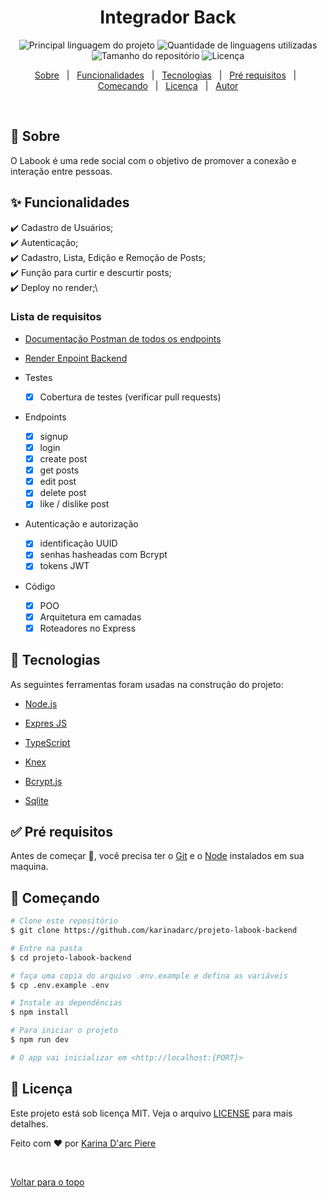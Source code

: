 <h1 align="center">Integrador Back</h1>

<p align="center">
  <img alt="Principal linguagem do projeto" src="https://img.shields.io/github/languages/top/karinadarc/integrador-back?color=56BEB8">

  <img alt="Quantidade de linguagens utilizadas" src="https://img.shields.io/github/languages/count/karinadarc/integrador-back?color=56BEB8">

  <img alt="Tamanho do repositório" src="https://img.shields.io/github/repo-size/karinadarc/integrador-back?color=56BEB8">

  <img alt="Licença" src="https://img.shields.io/github/license/karinadarc/integrador-back?color=56BEB8">

</p>

<p align="center">
  <a href="#dart-sobre">Sobre</a> &#xa0; | &#xa0;
  <a href="#sparkles-funcionalidades">Funcionalidades</a> &#xa0; | &#xa0;
  <a href="#rocket-tecnologias">Tecnologias</a> &#xa0; | &#xa0;
  <a href="#white_check_mark-pré-requisitos">Pré requisitos</a> &#xa0; | &#xa0;
  <a href="#checkered_flag-começando">Começando</a> &#xa0; | &#xa0;
  <a href="#memo-licença">Licença</a> &#xa0; | &#xa0;
  <a href="https://github.com/karinadarc" target="_blank">Autor</a>
</p>

<br>

## :dart: Sobre

O Labook é uma rede social com o objetivo de promover a conexão e interação entre pessoas.

## :sparkles: Funcionalidades

:heavy_check_mark: Cadastro de Usuários;\
:heavy_check_mark: Autenticação;\
:heavy_check_mark: Cadastro, Lista, Edição e Remoção de Posts;\
:heavy_check_mark: Função para curtir e descurtir posts;\
:heavy_check_mark: Deploy no render;\

### Lista de requisitos

- [Documentação Postman de todos os endpoints](https://documenter.getpostman.com/view/28315573/2sA35HXgjA)
- [Render Enpoint Backend](https://integrador-back-uk8c.onrender.com)

- Testes

  - [x] Cobertura de testes (verificar pull requests)

- Endpoints

  - [x] signup
  - [x] login
  - [x] create post
  - [x] get posts
  - [x] edit post
  - [x] delete post
  - [x] like / dislike post

- Autenticação e autorização

  - [x] identificação UUID
  - [x] senhas hasheadas com Bcrypt
  - [x] tokens JWT

- Código
  - [x] POO
  - [x] Arquitetura em camadas
  - [x] Roteadores no Express

## :rocket: Tecnologias

As seguintes ferramentas foram usadas na construção do projeto:

- [Node.js](https://nodejs.org/en/)
- [Expres JS](https://expressjs.com/pt-br/)
- [TypeScript](https://www.typescriptlang.org/)

- [Knex](https://knexjs.org/)
- [Bcrypt.js](https://github.com/kelektiv/node.bcrypt.js#readme)
- [Sqlite](https://www.sqlite.org/index.html)

## :white_check_mark: Pré requisitos

Antes de começar :checkered_flag:, você precisa ter o [Git](https://git-scm.com) e o [Node](https://nodejs.org/en/) instalados em sua maquina.

## :checkered_flag: Começando

```bash
# Clone este repositório
$ git clone https://github.com/karinadarc/projeto-labook-backend

# Entre na pasta
$ cd projeto-labook-backend

# faça uma copia do arquivo .env.example e defina as variáveis
$ cp .env.example .env

# Instale as dependências
$ npm install

# Para iniciar o projeto
$ npm run dev

# O app vai inicializar em <http://localhost:{PORT}>
```

## :memo: Licença

Este projeto está sob licença MIT. Veja o arquivo [LICENSE](LICENSE.md) para mais detalhes.

Feito com :heart: por <a href="https://github.com/karinadarc" target="_blank">Karina D&#39;arc Piere</a>

&#xa0;

<a href="#top">Voltar para o topo</a>
